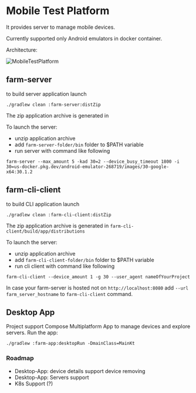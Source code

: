 # Mobile Test Platform

It provides server to manage mobile devices. 

Currently supported only Android emulators in docker container.

Architecture:

![MobileTestPlatform](https://github.com/open-tool/mobile-test-platform/assets/12834123/268114d6-1f0d-4f82-9cb8-b9428dea2853)

## farm-server

to build server application launch

```shell
./gradlew clean :farm-server:distZip
```
The zip application archive is generated in `
`

To launch the server:
- unzip application archive 
- add `farm-server-folder/bin` folder to $PATH variable
- run server with command like following
```shell
farm-server --max_amount 5 -kad 30=2 --device_busy_timeout 1800 -i 30=us-docker.pkg.dev/android-emulator-268719/images/30-google-x64:30.1.2
```

## farm-cli-client

to build CLI application launch

```shell
./gradlew clean :farm-cli-client:distZip
```
The zip application archive is generated in `farm-cli-client/build/app/distributions`

To launch the server:
- unzip application archive
- add `farm-cli-client-folder/bin` folder to $PATH variable
- run cli client with command like following
```shell
farm-cli-client --device_amount 1 -g 30 --user_agent nameOfYourProject
```

In case your farm-server is hosted not on `http://localhost:8080` add `--url farm_server_hostname` to `farm-cli-client` command.

## Desktop App

Project support Compose Multiplatform App to manage devices and explore servers. Run the app:

```shell
./gradlew :farm-app:desktopRun -DmainClass=MainKt
```

### Roadmap

- Desktop-App: device details support device removing 
- Desktop-App: Servers support 
- K8s Support (?)

